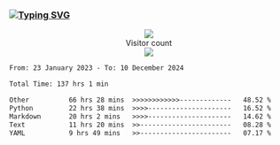 ### <a href="https://git.io/typing-svg"><img src="https://readme-typing-svg.herokuapp.com?font=Fira+Code&pause=1000&width=435&lines=+Hi+%F0%9F%91%8B+There+is+Chenghow" alt="Typing SVG" /></a>
<p align="center"> 
  <img src="https://github-readme-stats.vercel.app/api?username=chenghow&show_icons=true"><br>
  Visitor count<br>
  <img src="https://profile-counter.glitch.me/chenghow/count.svg">
</p>

<!--START_SECTION:waka-->

```txt
From: 23 January 2023 - To: 10 December 2024

Total Time: 137 hrs 1 min

Other          66 hrs 28 mins  >>>>>>>>>>>>-------------   48.52 %
Python         22 hrs 38 mins  >>>>---------------------   16.52 %
Markdown       20 hrs 2 mins   >>>>---------------------   14.62 %
Text           11 hrs 20 mins  >>-----------------------   08.28 %
YAML           9 hrs 49 mins   >>-----------------------   07.17 %
```

<!--END_SECTION:waka-->
